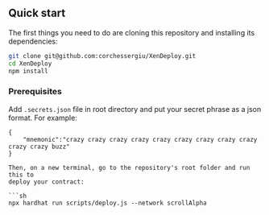 ## Quick start
The first things you need to do are cloning this repository and installing its
dependencies:

```sh
git clone git@github.com:corchessergiu/XenDeploy.git
cd XenDeploy
npm install
```

### Prerequisites
Add `.secrets.json` file in root directory and put your secret phrase as a json format. For example:
```
{
    "mnemonic":"crazy crazy crazy crazy crazy crazy crazy crazy crazy crazy crazy buzz"
}
```

```
Then, on a new terminal, go to the repository's root folder and run this to
deploy your contract:

```sh
npx hardhat run scripts/deploy.js --network scrollAlpha
```